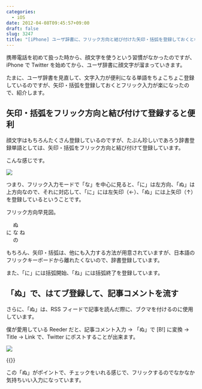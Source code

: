```yaml
---
categories:
  - iOS
date: 2012-04-08T09:45:57+09:00
draft: false
slug: 3247
title: "[iPhone] ユーザ辞書に、フリック方向と結び付けた矢印・括弧を登録しておくとなかなか便利"
---
```


携帯電話を初めて扱った時から、顔文字を使うという習慣がなかったのですが、iPhone で Twitter を始めてから、ユーザ辞書に顔文字が溜まっていきます。

たまに、ユーザ辞書を見直して、文字入力が便利になる単語をちょこちょこ登録しているのですが、矢印・括弧を登録しておくとフリック入力が楽になったので、紹介します。

## 矢印・括弧をフリック方向と結び付けて登録すると便利

顔文字はもちろんたくさん登録しているのですが、たぶん珍しいであろう辞書登録単語としては、矢印・括弧をフリック方向と結び付けて登録しています。

こんな感じです。

![](/images/2012/04/3247_1.png)

つまり、フリック入力モードで「な」を中心に見ると、「に」は左方向、「ぬ」は上方向なので、それに対応して、「に」には左矢印（←）、「ぬ」には上矢印（↑）を登録しているということです。

フリック方向早見図。

　 ぬ  
に な ね  
　 の  

もちろん、矢印・括弧は、他にも入力する方法が用意されていますが、日本語のフリックキーボードから離れたくないので、辞書登録しています。

また、「に」には括弧開始、「ね」には括弧終了を登録しています。

## 「ぬ」で、はてブ登録して、記事コメントを流す

さらに、「ぬ」は、RSS フィードで記事を読んだ際に、ブクマを付けるのに使用しています。

僕が愛用している Reeder だと、記事コメント入力 → 「ぬ」で [B!] に変換 → Title → Link で、Twitter にポストすることが出来ます。

![](/images/2012/04/3247_2.png)

{{<app id="325502379" title="Reeder 2.5.4（￥250）" src="http://a1.mzstatic.com/us/r1000/071/Purple/ce/0f/10/mzl.ljyldzsg.100x100-75.png">}}

この「ぬ」がポイントで、チェックをいれる感じで、フリックするのでなかなか気持ちいい入力になっています。
